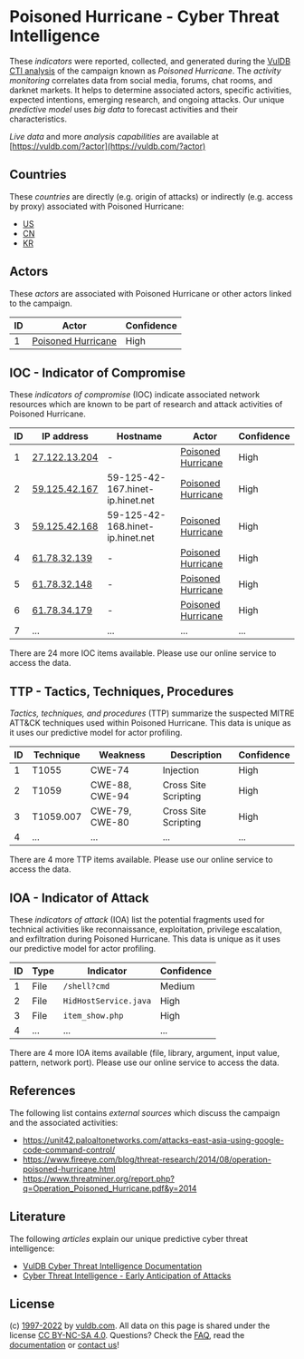 # Poisoned Hurricane - Cyber Threat Intelligence

These _indicators_ were reported, collected, and generated during the [VulDB CTI analysis](https://vuldb.com/?kb.cti) of the campaign known as _Poisoned Hurricane_. The _activity monitoring_ correlates data from social media, forums, chat rooms, and darknet markets. It helps to determine associated actors, specific activities, expected intentions, emerging research, and ongoing attacks. Our unique _predictive model_ uses _big data_ to forecast activities and their characteristics.

_Live data_ and more _analysis capabilities_ are available at [https://vuldb.com/?actor](https://vuldb.com/?actor)

## Countries

These _countries_ are directly (e.g. origin of attacks) or indirectly (e.g. access by proxy) associated with Poisoned Hurricane:

* [US](https://vuldb.com/?country.us)
* [CN](https://vuldb.com/?country.cn)
* [KR](https://vuldb.com/?country.kr)

## Actors

These _actors_ are associated with Poisoned Hurricane or other actors linked to the campaign.

ID | Actor | Confidence
-- | ----- | ----------
1 | [Poisoned Hurricane](https://vuldb.com/?actor.poisoned_hurricane) | High

## IOC - Indicator of Compromise

These _indicators of compromise_ (IOC) indicate associated network resources which are known to be part of research and attack activities of Poisoned Hurricane.

ID | IP address | Hostname | Actor | Confidence
-- | ---------- | -------- | ----- | ----------
1 | [27.122.13.204](https://vuldb.com/?ip.27.122.13.204) | - | [Poisoned Hurricane](https://vuldb.com/?actor.poisoned_hurricane) | High
2 | [59.125.42.167](https://vuldb.com/?ip.59.125.42.167) | 59-125-42-167.hinet-ip.hinet.net | [Poisoned Hurricane](https://vuldb.com/?actor.poisoned_hurricane) | High
3 | [59.125.42.168](https://vuldb.com/?ip.59.125.42.168) | 59-125-42-168.hinet-ip.hinet.net | [Poisoned Hurricane](https://vuldb.com/?actor.poisoned_hurricane) | High
4 | [61.78.32.139](https://vuldb.com/?ip.61.78.32.139) | - | [Poisoned Hurricane](https://vuldb.com/?actor.poisoned_hurricane) | High
5 | [61.78.32.148](https://vuldb.com/?ip.61.78.32.148) | - | [Poisoned Hurricane](https://vuldb.com/?actor.poisoned_hurricane) | High
6 | [61.78.34.179](https://vuldb.com/?ip.61.78.34.179) | - | [Poisoned Hurricane](https://vuldb.com/?actor.poisoned_hurricane) | High
7 | ... | ... | ... | ...

There are 24 more IOC items available. Please use our online service to access the data.

## TTP - Tactics, Techniques, Procedures

_Tactics, techniques, and procedures_ (TTP) summarize the suspected MITRE ATT&CK techniques used within Poisoned Hurricane. This data is unique as it uses our predictive model for actor profiling.

ID | Technique | Weakness | Description | Confidence
-- | --------- | -------- | ----------- | ----------
1 | T1055 | CWE-74 | Injection | High
2 | T1059 | CWE-88, CWE-94 | Cross Site Scripting | High
3 | T1059.007 | CWE-79, CWE-80 | Cross Site Scripting | High
4 | ... | ... | ... | ...

There are 4 more TTP items available. Please use our online service to access the data.

## IOA - Indicator of Attack

These _indicators of attack_ (IOA) list the potential fragments used for technical activities like reconnaissance, exploitation, privilege escalation, and exfiltration during Poisoned Hurricane. This data is unique as it uses our predictive model for actor profiling.

ID | Type | Indicator | Confidence
-- | ---- | --------- | ----------
1 | File | `/shell?cmd` | Medium
2 | File | `HidHostService.java` | High
3 | File | `item_show.php` | High
4 | ... | ... | ...

There are 4 more IOA items available (file, library, argument, input value, pattern, network port). Please use our online service to access the data.

## References

The following list contains _external sources_ which discuss the campaign and the associated activities:

* https://unit42.paloaltonetworks.com/attacks-east-asia-using-google-code-command-control/
* https://www.fireeye.com/blog/threat-research/2014/08/operation-poisoned-hurricane.html
* https://www.threatminer.org/report.php?q=Operation_Poisoned_Hurricane.pdf&y=2014

## Literature

The following _articles_ explain our unique predictive cyber threat intelligence:

* [VulDB Cyber Threat Intelligence Documentation](https://vuldb.com/?kb.cti)
* [Cyber Threat Intelligence - Early Anticipation of Attacks](https://www.scip.ch/en/?labs.20201022)

## License

(c) [1997-2022](https://vuldb.com/?kb.changelog) by [vuldb.com](https://vuldb.com/?kb.about). All data on this page is shared under the license [CC BY-NC-SA 4.0](https://creativecommons.org/licenses/by-nc-sa/4.0/). Questions? Check the [FAQ](https://vuldb.com/?kb.faq), read the [documentation](https://vuldb.com/?kb) or [contact us](https://vuldb.com/?contact)!
